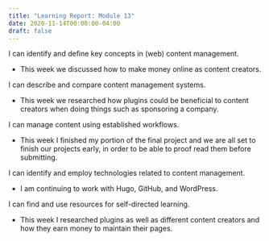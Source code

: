 ```yaml
---
title: "Learning Report: Module 13"
date: 2020-11-14T00:00:00-04:00
draft: false
---
```


I can identify and define key concepts in (web) content management.
- This week we discussed how to make money online as content creators.

I can describe and compare content management systems.
- This week we researched how plugins could be beneficial to content creators when doing things such as sponsoring a company.

I can manage content using established workflows.
- This week I finished my portion of the final project and we are all set to finish our projects early, in order to be able to proof read them before submitting.

I can identify and employ technologies related to content management.
- I am continuing to work with Hugo, GitHub, and WordPress.

I can find and use resources for self-directed learning.
- This week I researched plugins as well as different content creators and how they earn money to maintain their pages.
